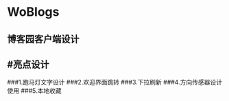 # WoBlogs
博客园客户端设计
----------------
#亮点设计
--------
###1.跑马灯文字设计
###2.欢迎界面跳转
###3.下拉刷新
###4.方向传感器设计使用
###5.本地收藏
